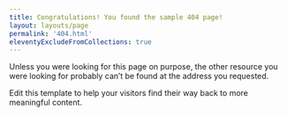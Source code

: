 ```yaml
---
title: Congratulations! You found the sample 404 page!
layout: layouts/page
permalink: '404.html'
eleventyExcludeFromCollections: true
---
```


Unless you were looking for this page on purpose, the other resource you were looking for probably can’t be found at the address you requested.

Edit this template to help your visitors find their way back to more meaningful content.
